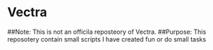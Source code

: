 # Vectra

##Note: This is not an officila reposteory of Vectra.
##Purpose: This reposotery contain small scripts I have created fun or do small tasks
